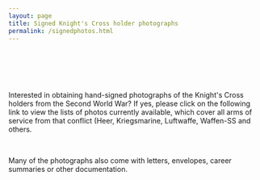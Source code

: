 ```yaml
---
layout: page
title: Signed Knight's Cross holder photographs
permalink: /signedphotos.html
---
```


<div id="signedphotos">
  <br />
  <br />
  <br />
  <br />
  <p>Interested in obtaining hand-signed photographs of the Knight's Cross holders from the Second World War? If yes, please click on the following link to view the lists of photos currently available, which cover all arms of service from that conflict (Heer, Kriegsmarine, Luftwaffe, Waffen-SS and others.</p>
  <br />
  <p>Many of the photographs also come with letters, envelopes, career summaries or other documentation.</p>
